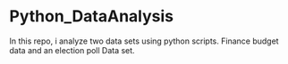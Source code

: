 # Python_DataAnalysis
In this repo, i analyze two data sets using python scripts. Finance budget data and an election poll Data set. 
